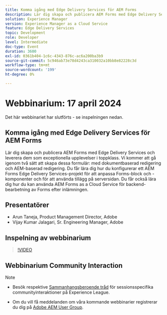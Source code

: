 ```yaml
---
title: Komma igång med Edge Delivery Services för AEM Forms
description: Lär dig skapa och publicera AEM Forms med Edge Delivery Services, som omfattar dokumentbaserad och AEM-baserad redigering, projektinställningar för anpassning och användning av AEM Forms as a Cloud Service för backend-bearbetning.
solution: Experience Manager
version: Experience Manager as a Cloud Service
feature: Edge Delivery Services
topic: Development
role: Developer
level: Intermediate
doc-type: Event
duration: 3600
exl-id: 0361b404-1c6c-4343-876c-ac6a200ba3b9
source-git-commit: 5c946ab73e78d4243ca310032a10bb8e82228c3d
workflow-type: tm+mt
source-wordcount: '199'
ht-degree: 0%

---
```


# Webbinarium: 17 april 2024

Det här webbinariet har slutförts - se inspelningen nedan.

## Komma igång med Edge Delivery Services för AEM Forms

Lär dig skapa och publicera AEM Forms med Edge Delivery Services och leverera dem som exceptionella upplevelser i toppklass. Vi kommer att gå igenom två sätt att skapa dessa formulär: med dokumentbaserad redigering och AEM-baserad redigering. Du får lära dig hur du konfigurerar ett AEM Forms Edge Delivery Services-projekt för att anpassa Forms-block och -komponenter och för att använda tillägg på serversidan. Du får också lära dig hur du kan använda AEM Forms as a Cloud Service för backend-bearbetning av Forms efter inlämningen.

## Presentatörer

* Arun Taneja, Product Management Director, Adobe
* Vijay Kumar Jalagari, Sr. Engineering Manager, Adobe

## Inspelning av webbinarium

>[!VIDEO](https://video.tv.adobe.com/v/3428434/)

## Webbinarium Community Interaction

>[!NOTE]
> 
>* Besök respektive [Sammanhangsberoende tråd](https://adobe.ly/4aCz0OE) för sessionsspecifika communityinteraktioner på Experience League.
>
>* Om du vill få meddelanden om våra kommande webbinarier registrerar du dig på [Adobe AEM User Group](https://aem-augs.adobe.com/).
